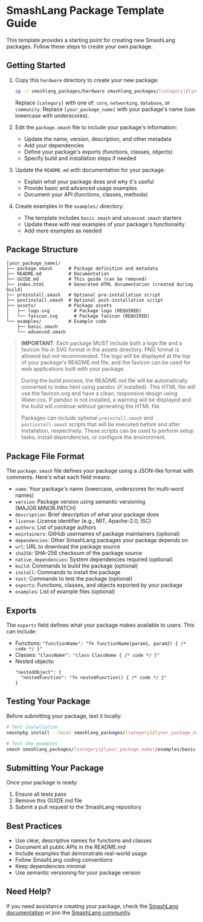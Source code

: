 # SmashLang Package Template Guide

This template provides a starting point for creating new SmashLang packages. Follow these steps to create your own package.

## Getting Started

1. Copy this `hardware` directory to create your new package:

   ```bash
   cp -r smashlang_packages/hardware smashlang_packages/[category]/[your_package_name]
   ```

   Replace `[category]` with one of: `core`, `networking`, `database`, or `community`.
   Replace `[your_package_name]` with your package's name (use lowercase with underscores).

2. Edit the `package.smash` file to include your package's information:
   - Update the name, version, description, and other metadata
   - Add your dependencies
   - Define your package's exports (functions, classes, objects)
   - Specify build and installation steps if needed

3. Update the `README.md` with documentation for your package:
   - Explain what your package does and why it's useful
   - Provide basic and advanced usage examples
   - Document your API (functions, classes, methods)

4. Create examples in the `examples/` directory:
   - The template includes `basic.smash` and `advanced.smash` starters
   - Update these with real examples of your package's functionality
   - Add more examples as needed

## Package Structure

```
[your_package_name]/
├── package.smash      # Package definition and metadata
├── README.md          # Documentation
├── GUIDE.md           # This guide (can be removed)
├── index.html         # Generated HTML documentation (created during build)
├── preinstall.smash   # Optional pre-installation script
├── postinstall.smash  # Optional post-installation script
├── assets/            # Package assets
│   ├── logo.svg         # Package logo (REQUIRED)
│   └── favicon.svg      # Package favicon (REQUIRED)
└── examples/          # Example code
    ├── basic.smash
    └── advanced.smash
```

> **IMPORTANT**: Each package MUST include both a logo file and a favicon file in SVG format in the assets directory. PNG format is allowed but not recommended. The logo will be displayed at the top of your package's README.md file, and the favicon can be used for web applications built with your package.
>
> During the build process, the README.md file will be automatically converted to index.html using pandoc (if installed). This HTML file will use the favicon.svg and have a clean, responsive design using Water.css. If pandoc is not installed, a warning will be displayed and the build will continue without generating the HTML file.
>
> Packages can include optional `preinstall.smash` and `postinstall.smash` scripts that will be executed before and after installation, respectively. These scripts can be used to perform setup tasks, install dependencies, or configure the environment.

## Package File Format

The `package.smash` file defines your package using a JSON-like format with comments. Here's what each field means:

- `name`: Your package's name (lowercase, underscores for multi-word names)
- `version`: Package version using semantic versioning (MAJOR.MINOR.PATCH)
- `description`: Brief description of what your package does
- `license`: License identifier (e.g., MIT, Apache-2.0, ISC)
- `authors`: List of package authors
- `maintainers`: GitHub usernames of package maintainers (optional)
- `dependencies`: Other SmashLang packages your package depends on
- `url`: URL to download the package source
- `sha256`: SHA-256 checksum of the package source
- `native_dependencies`: System dependencies required (optional)
- `build`: Commands to build the package (optional)
- `install`: Commands to install the package
- `test`: Commands to test the package (optional)
- `exports`: Functions, classes, and objects exported by your package
- `examples`: List of example files (optional)

## Exports

The `exports` field defines what your package makes available to users. This can include:

- Functions: `"functionName": "fn functionName(param1, param2) { /* code */ }"`
- Classes: `"ClassName": "class ClassName { /* code */ }"`
- Nested objects: 
  ```
  "nestedObject": {
    "nestedFunction": "fn nestedFunction() { /* code */ }"
  }
  ```

## Testing Your Package

Before submitting your package, test it locally:

```bash
# Test installation
smashpkg install --local smashlang_packages/[category]/[your_package_name]

# Test the examples
smash smashlang_packages/[category]/[your_package_name]/examples/basic.smash
```

## Submitting Your Package

Once your package is ready:

1. Ensure all tests pass
2. Remove this GUIDE.md file
3. Submit a pull request to the SmashLang repository

## Best Practices

- Use clear, descriptive names for functions and classes
- Document all public APIs in the README.md
- Include examples that demonstrate real-world usage
- Follow SmashLang coding conventions
- Keep dependencies minimal
- Use semantic versioning for your package version

## Need Help?

If you need assistance creating your package, check the [SmashLang documentation](https://smashlang.com/docs/packages) or join the [SmashLang community](https://discord.gg/smashlang).
